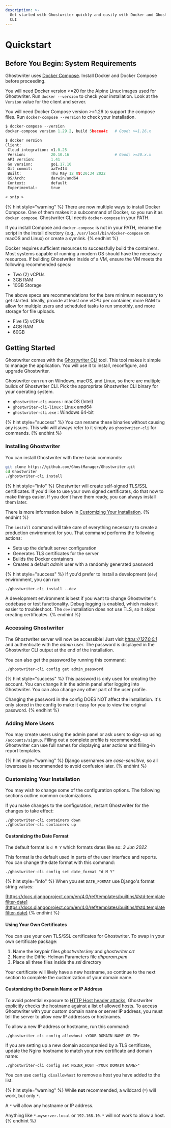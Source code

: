 ```yaml
---
description: >-
  Get started with Ghostwriter quickly and easily with Docker and Ghostwriter
  CLI
---
```


# Quickstart

## Before You Begin: System Requirements

Ghostwriter uses [Docker Compose](https://docs.docker.com/compose/). Install Docker and Docker Compose before proceeding.

You will need Docker version >=20 for the Alpine Linux images used for Ghostwriter. Run `docker --version` to check your installation. Look at the `Version` value for the client and server.

You will need Docker Compose version >=1.26 to support the compose files. Run `docker-compose --version` to check your installation.

```python
$ docker-compose --version
docker-compose version 1.29.2, build 5becea4c   # Good; >=1.26.x

$ docker version                                                                                                                               1 ↵
Client:
 Cloud integration: v1.0.25
 Version:           20.10.16                    # Good; >=20.x.x
 API version:       1.41
 Go version:        go1.17.10
 Git commit:        aa7e414
 Built:             Thu May 12 09:20:34 2022
 OS/Arch:           darwin/amd64
 Context:           default
 Experimental:      true

« snip »
```

{% hint style="warning" %}
There are now multiple ways to install Docker Compose. One of them makes it a subcommand of Docker, so you run it as `docker compose`. Ghostwriter CLI needs `docker-compose` in your PATH.

If you install Compose and `docker-compose` is not in your PATH, rename the script in the install directory (e.g., `/usr/local/bin/docker-compose` on macOS and Linux) or create a symlink.
{% endhint %}

Docker requires sufficient resources to successfully build the containers. Most systems capable of running a modern OS should have the necessary resources. If building Ghostwriter inside of a VM, ensure the VM meets the following recommended specs:

* Two (2) vCPUs
* 3GB RAM
* 10GB Storage

The above specs are recommendations for the bare minimum necessary to get started. Ideally, provide at least one vCPU per container, more RAM to allow for multiple users and scheduled tasks to run smoothly, and more storage for file uploads.

* Five (5) vCPUs
* 4GB RAM
* 60GB

## Getting Started

Ghostwriter comes with the [Ghostwriter CLI](https://github.com/GhostManager/Ghostwriter\_CLI) tool. This tool makes it simple to manage the application. You will use it to install, reconfigure, and upgrade Ghostwriter.

Ghostwriter can run on Windows, macOS, and Linux, so there are multiple builds of Ghostwriter CLI. Pick the appropriate Ghostwriter CLI binary for your operating system.

* `ghostwriter-cli-macos` : macOS (Intel)
* `ghostwriter-cli-linux` : Linux amd64
* `ghostwriter-cli.exe` : Windows 64-bit

{% hint style="success" %}
You can rename these binaries without causing any issues. This wiki will always refer to it simply as `ghostwriter-cli` for commands.
{% endhint %}

### Installing Ghostwriter

You can install Ghostwriter with three basic commands:

```bash
git clone https://github.com/GhostManager/Ghostwriter.git
cd Ghostwriter
./ghostwriter-cli install
```

{% hint style="info" %}
Ghostwriter will create self-signed TLS/SSL certificates. If you'd like to use your own signed certificates, do that now to make things easier. If you don't have them ready, you can always install them later.

There is more information below in [Customizing Your Installation](quickstart.md#customizing-your-installation).
{% endhint %}

The `install` command will take care of everything necessary to create a production environment for you. That command performs the following actions:

* Sets up the default server configuration
* Generates TLS certificates for the server
* Builds the Docker containers
* Creates a default _admin_ user with a randomly generated password

{% hint style="success" %}
If you'd prefer to install a development (`dev`) environment, you can run:&#x20;

`./ghostwriter-cli install --dev`

A development environment is best if you want to change Ghostwriter's codebase or test functionality. Debug logging is enabled, which makes it easier to troubleshoot. The `dev` installation does not use TLS, so it skips creating certificates.
{% endhint %}

### Accessing Ghostwriter

The Ghostwriter server will now be accessible! Just visit _https://127.0.0.1_ and authenticate with the _admin_ user. The password is displayed in the Ghostwriter CLI output at the end of the installation.

You can also get the password by running this command:

`./ghostwriter-cli config get admin_password`

{% hint style="success" %}
This password is only used for creating the account. You can change it in the admin panel after logging into Ghostwriter. You can also change any other part of the user profile.

Changing the password in the config DOES NOT affect the installation. It's only stored in the config to make it easy for you to view the original password.
{% endhint %}

### Adding More Users

You may create users using the admin panel or ask users to sign-up using `/accounts/signup`. Filling out a complete profile is recommended. Ghostwriter can use full names for displaying user actions and filling-in report templates.

{% hint style="warning" %}
Django usernames are _case-sensitive_, so all lowercase is recommended to avoid confusion later.
{% endhint %}

### Customizing Your Installation

You may wish to change some of the configuration options. The following sections outline common customizations.

If you make changes to the configuration, restart Ghostwriter for the changes to take effect:

```
./ghostwriter-cli containers down
./ghostwriter-cli containers up
```

#### Customizing the Date Format

The default format is `d M Y` which formats dates like so: _3 Jun 2022_

This format is the default used in parts of the user interface and reports. You can change the date format with this command:

`./ghostwriter-cli config set date_format "d M Y"`

{% hint style="info" %}
When you set `DATE_FORMAT` use Django's format string values:

[https://docs.djangoproject.com/en/4.0/ref/templates/builtins/#std:templatefilter-date](https://docs.djangoproject.com/en/4.0/ref/templates/builtins/#std:templatefilter-date)
{% endhint %}

#### Using Your Own Certificates

You can use your own TLS/SSL certificates for Ghostwriter. To swap in your own certificate package:

1. Name the keypair files _ghostwriter.key_ and _ghostwriter.crt_
2. Name the Diffie-Helman Parameters file _dhparam.pem_
3. Place all three files inside the _ssl_ directory

Your certificate will likely have a new hostname, so continue to the next section to complete the customization of your domain name.

#### Customizing the Domain Name or IP Address

To avoid potential exposure to [HTTP Host header attacks](https://portswigger.net/web-security/host-header), Ghostwriter explicitly checks the hostname against a list of allowed hosts. To access Ghostwriter with your custom domain name or server IP address, you must tell the server to allow new IP addresses or hostnames.

To allow a new IP address or hostname, run this command:

`./ghostwriter-cli config allowhost <YOUR DOMAIN NAME OR IP>`

If you are setting up a new domain accompanied by a TLS certificate, update the Nginx hostname to match your new certificate and domain name:

`./ghostwriter-cli config set NGINX_HOST <YOUR DOMAIN NAME>"`

You can use `config disallowhost` to remove a host you have added to the list.

{% hint style="warning" %}
While **not** recommended, a wildcard (`*`) will work, but only `*`.

A `*` will allow any hostname or IP address.

Anything like `*.myserver.local` or `192.168.10.*` will not work to allow a host.
{% endhint %}
